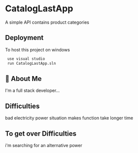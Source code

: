 
# CatalogLastApp 

A simple API contains product categories


## Deployment

To host this project on windows

```bash
 use visual studio
 run CatalogLastApp.sln
```


## 🚀 About Me
I'm a full stack developer...


## Difficulties
bad electricity power  situation makes function take longer time

## To get over Difficulties
i'm searching for an alternative power